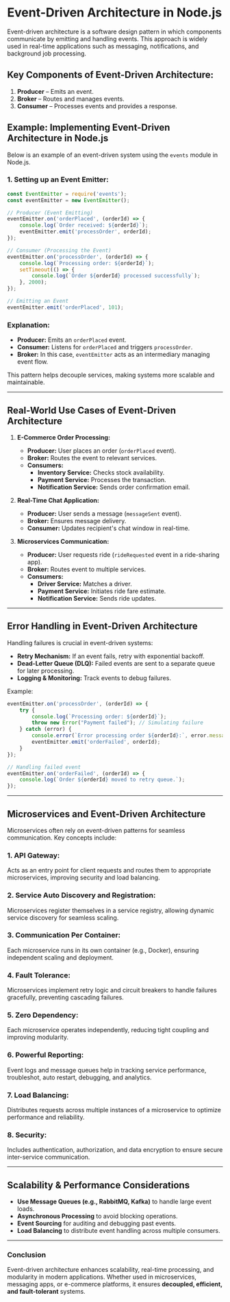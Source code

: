 # Event-Driven Architecture in Node.js

Event-driven architecture is a software design pattern in which components communicate by emitting and handling events. This approach is widely used in real-time applications such as messaging, notifications, and background job processing.

## Key Components of Event-Driven Architecture:
1. **Producer** – Emits an event.
2. **Broker** – Routes and manages events.
3. **Consumer** – Processes events and provides a response.

## Example: Implementing Event-Driven Architecture in Node.js
Below is an example of an event-driven system using the `events` module in Node.js.

### 1. Setting up an Event Emitter:
```javascript
const EventEmitter = require('events');
const eventEmitter = new EventEmitter();

// Producer (Event Emitting)
eventEmitter.on('orderPlaced', (orderId) => {
    console.log(`Order received: ${orderId}`);
    eventEmitter.emit('processOrder', orderId);
});

// Consumer (Processing the Event)
eventEmitter.on('processOrder', (orderId) => {
    console.log(`Processing order: ${orderId}`);
    setTimeout(() => {
        console.log(`Order ${orderId} processed successfully`);
    }, 2000);
});

// Emitting an Event
eventEmitter.emit('orderPlaced', 101);
```

### Explanation:
- **Producer:** Emits an `orderPlaced` event.
- **Consumer:** Listens for `orderPlaced` and triggers `processOrder`.
- **Broker:** In this case, `eventEmitter` acts as an intermediary managing event flow.

This pattern helps decouple services, making systems more scalable and maintainable.

---

## Real-World Use Cases of Event-Driven Architecture

1. **E-Commerce Order Processing:**
   - **Producer:** User places an order (`orderPlaced` event).
   - **Broker:** Routes the event to relevant services.
   - **Consumers:**
     - **Inventory Service:** Checks stock availability.
     - **Payment Service:** Processes the transaction.
     - **Notification Service:** Sends order confirmation email.

2. **Real-Time Chat Application:**
   - **Producer:** User sends a message (`messageSent` event).
   - **Broker:** Ensures message delivery.
   - **Consumer:** Updates recipient's chat window in real-time.

3. **Microservices Communication:**
   - **Producer:** User requests ride (`rideRequested` event in a ride-sharing app).
   - **Broker:** Routes event to multiple services.
   - **Consumers:**
     - **Driver Service:** Matches a driver.
     - **Payment Service:** Initiates ride fare estimate.
     - **Notification Service:** Sends ride updates.

---

## Error Handling in Event-Driven Architecture

Handling failures is crucial in event-driven systems:
- **Retry Mechanism:** If an event fails, retry with exponential backoff.
- **Dead-Letter Queue (DLQ):** Failed events are sent to a separate queue for later processing.
- **Logging & Monitoring:** Track events to debug failures.

Example:
```javascript
eventEmitter.on('processOrder', (orderId) => {
    try {
        console.log(`Processing order: ${orderId}`);
        throw new Error("Payment failed"); // Simulating failure
    } catch (error) {
        console.error(`Error processing order ${orderId}:`, error.message);
        eventEmitter.emit('orderFailed', orderId);
    }
});

// Handling failed event
eventEmitter.on('orderFailed', (orderId) => {
    console.log(`Order ${orderId} moved to retry queue.`);
});
```

---

## Microservices and Event-Driven Architecture
Microservices often rely on event-driven patterns for seamless communication. Key concepts include:

### 1. API Gateway:
Acts as an entry point for client requests and routes them to appropriate microservices, improving security and load balancing.

### 2. Service Auto Discovery and Registration:
Microservices register themselves in a service registry, allowing dynamic service discovery for seamless scaling.

### 3. Communication Per Container:
Each microservice runs in its own container (e.g., Docker), ensuring independent scaling and deployment.

### 4. Fault Tolerance:
Microservices implement retry logic and circuit breakers to handle failures gracefully, preventing cascading failures.

### 5. Zero Dependency:
Each microservice operates independently, reducing tight coupling and improving modularity.

### 6. Powerful Reporting:
Event logs and message queues help in tracking service performance, troubleshot, auto restart, debugging, and analytics.

### 7. Load Balancing:
Distributes requests across multiple instances of a microservice to optimize performance and reliability.

### 8. Security:
Includes authentication, authorization, and data encryption to ensure secure inter-service communication.

---

## Scalability & Performance Considerations
- **Use Message Queues (e.g., RabbitMQ, Kafka)** to handle large event loads.
- **Asynchronous Processing** to avoid blocking operations.
- **Event Sourcing** for auditing and debugging past events.
- **Load Balancing** to distribute event handling across multiple consumers.

---

### Conclusion
Event-driven architecture enhances scalability, real-time processing, and modularity in modern applications. Whether used in microservices, messaging apps, or e-commerce platforms, it ensures **decoupled, efficient, and fault-tolerant** systems.